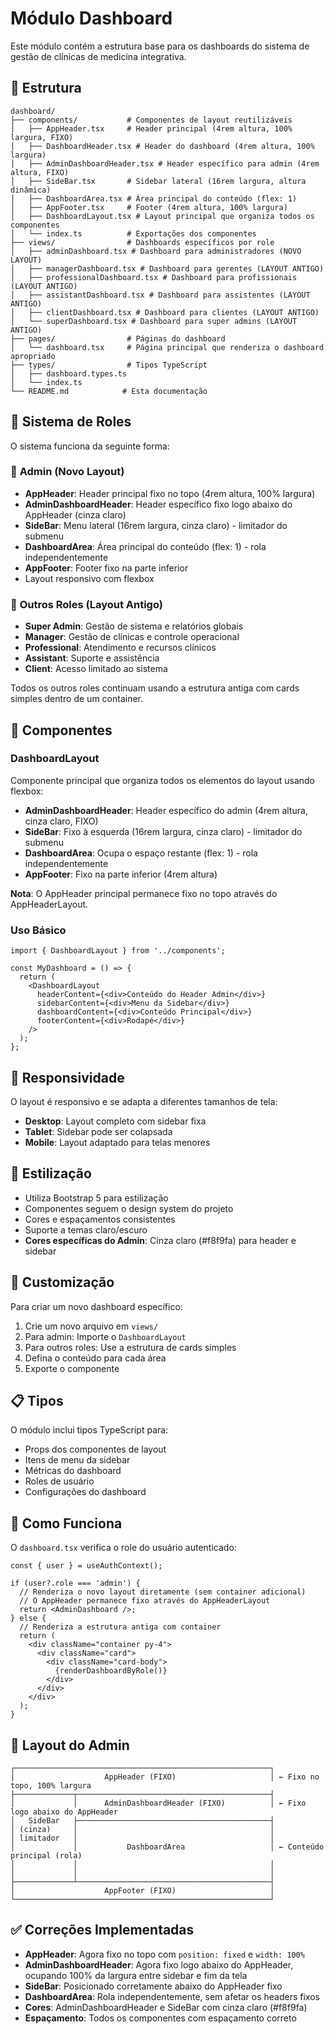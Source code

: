 # Módulo Dashboard

Este módulo contém a estrutura base para os dashboards do sistema de gestão de clínicas de medicina integrativa.

## 📁 Estrutura

```
dashboard/
├── components/           # Componentes de layout reutilizáveis
│   ├── AppHeader.tsx     # Header principal (4rem altura, 100% largura, FIXO)
│   ├── DashboardHeader.tsx # Header do dashboard (4rem altura, 100% largura)
│   ├── AdminDashboardHeader.tsx # Header específico para admin (4rem altura, FIXO)
│   ├── SideBar.tsx       # Sidebar lateral (16rem largura, altura dinâmica)
│   ├── DashboardArea.tsx # Área principal do conteúdo (flex: 1)
│   ├── AppFooter.tsx     # Footer (4rem altura, 100% largura)
│   ├── DashboardLayout.tsx # Layout principal que organiza todos os componentes
│   └── index.ts          # Exportações dos componentes
├── views/                # Dashboards específicos por role
│   ├── adminDashboard.tsx # Dashboard para administradores (NOVO LAYOUT)
│   ├── managerDashboard.tsx # Dashboard para gerentes (LAYOUT ANTIGO)
│   ├── professionalDashboard.tsx # Dashboard para profissionais (LAYOUT ANTIGO)
│   ├── assistantDashboard.tsx # Dashboard para assistentes (LAYOUT ANTIGO)
│   ├── clientDashboard.tsx # Dashboard para clientes (LAYOUT ANTIGO)
│   └── superDashboard.tsx # Dashboard para super admins (LAYOUT ANTIGO)
├── pages/                # Páginas do dashboard
│   └── dashboard.tsx     # Página principal que renderiza o dashboard apropriado
├── types/                # Tipos TypeScript
│   ├── dashboard.types.ts
│   └── index.ts
└── README.md            # Esta documentação
```

## 🎯 Sistema de Roles

O sistema funciona da seguinte forma:

### 👑 **Admin** (Novo Layout)
- **AppHeader**: Header principal fixo no topo (4rem altura, 100% largura)
- **AdminDashboardHeader**: Header específico fixo logo abaixo do AppHeader (cinza claro)
- **SideBar**: Menu lateral (16rem largura, cinza claro) - limitador do submenu
- **DashboardArea**: Área principal do conteúdo (flex: 1) - rola independentemente
- **AppFooter**: Footer fixo na parte inferior
- Layout responsivo com flexbox

### 👥 **Outros Roles** (Layout Antigo)
- **Super Admin**: Gestão de sistema e relatórios globais
- **Manager**: Gestão de clínicas e controle operacional  
- **Professional**: Atendimento e recursos clínicos
- **Assistant**: Suporte e assistência
- **Client**: Acesso limitado ao sistema

Todos os outros roles continuam usando a estrutura antiga com cards simples dentro de um container.

## 🎯 Componentes

### DashboardLayout
Componente principal que organiza todos os elementos do layout usando flexbox:

- **AdminDashboardHeader**: Header específico do admin (4rem altura, cinza claro, FIXO)
- **SideBar**: Fixo à esquerda (16rem largura, cinza claro) - limitador do submenu
- **DashboardArea**: Ocupa o espaço restante (flex: 1) - rola independentemente
- **AppFooter**: Fixo na parte inferior (4rem altura)

**Nota**: O AppHeader principal permanece fixo no topo através do AppHeaderLayout.

### Uso Básico

```tsx
import { DashboardLayout } from '../components';

const MyDashboard = () => {
  return (
    <DashboardLayout
      headerContent={<div>Conteúdo do Header Admin</div>}
      sidebarContent={<div>Menu da Sidebar</div>}
      dashboardContent={<div>Conteúdo Principal</div>}
      footerContent={<div>Rodapé</div>}
    />
  );
};
```

## 📱 Responsividade

O layout é responsivo e se adapta a diferentes tamanhos de tela:

- **Desktop**: Layout completo com sidebar fixa
- **Tablet**: Sidebar pode ser colapsada
- **Mobile**: Layout adaptado para telas menores

## 🎨 Estilização

- Utiliza Bootstrap 5 para estilização
- Componentes seguem o design system do projeto
- Cores e espaçamentos consistentes
- Suporte a temas claro/escuro
- **Cores específicas do Admin**: Cinza claro (#f8f9fa) para header e sidebar

## 🔧 Customização

Para criar um novo dashboard específico:

1. Crie um novo arquivo em `views/`
2. Para admin: Importe o `DashboardLayout`
3. Para outros roles: Use a estrutura de cards simples
4. Defina o conteúdo para cada área
5. Exporte o componente

## 📋 Tipos

O módulo inclui tipos TypeScript para:

- Props dos componentes de layout
- Itens de menu da sidebar
- Métricas do dashboard
- Roles de usuário
- Configurações do dashboard

## 🔄 Como Funciona

O `dashboard.tsx` verifica o role do usuário autenticado:

```tsx
const { user } = useAuthContext();

if (user?.role === 'admin') {
  // Renderiza o novo layout diretamente (sem container adicional)
  // O AppHeader permanece fixo através do AppHeaderLayout
  return <AdminDashboard />;
} else {
  // Renderiza a estrutura antiga com container
  return (
    <div className="container py-4">
      <div className="card">
        <div className="card-body">
          {renderDashboardByRole()}
        </div>
      </div>
    </div>
  );
}
```

## 🎯 Layout do Admin

```
┌─────────────────────────────────────────────────────────┐
│                    AppHeader (FIXO)                     │ ← Fixo no topo, 100% largura
├─────────────┬───────────────────────────────────────────┤
│             │      AdminDashboardHeader (FIXO)          │ ← Fixo logo abaixo do AppHeader
│   SideBar   ├───────────────────────────────────────────┤
│ (cinza)     │                                           │
│ limitador   │                                           │
│             │           DashboardArea                   │ ← Conteúdo principal (rola)
│             │                                           │
│             │                                           │
├─────────────┴───────────────────────────────────────────┤
│                    AppFooter (FIXO)                     │
└─────────────────────────────────────────────────────────┘
```

## ✅ Correções Implementadas

- **AppHeader**: Agora fixo no topo com `position: fixed` e `width: 100%`
- **AdminDashboardHeader**: Agora fixo logo abaixo do AppHeader, ocupando 100% da largura entre sidebar e fim da tela
- **SideBar**: Posicionado corretamente abaixo do AppHeader fixo
- **DashboardArea**: Rola independentemente, sem afetar os headers fixos
- **Cores**: AdminDashboardHeader e SideBar com cinza claro (#f8f9fa)
- **Espaçamento**: Todos os componentes com espaçamento correto